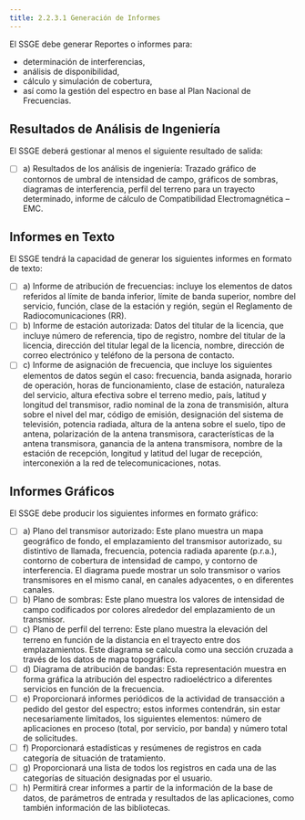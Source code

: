 ```yaml
---
title: 2.2.3.1 Generación de Informes
---
```


El SSGE debe generar Reportes o informes para:

- determinación de interferencias, 
- análisis de disponibilidad,
- cálculo y simulación de cobertura,
- así como la gestión del espectro en base al Plan Nacional de Frecuencias.

## Resultados de Análisis de Ingeniería

El SSGE deberá gestionar al menos el siguiente resultado de salida:

- [ ] a) Resultados de los análisis de ingeniería: Trazado gráfico de contornos de umbral de intensidad de campo, gráficos de sombras, diagramas de interferencia, perfil del terreno para un trayecto determinado, informe de cálculo de Compatibilidad Electromagnética – EMC.

## Informes en Texto

El SSGE tendrá la capacidad de generar los siguientes informes en formato de texto:

- [ ] a) Informe de atribución de frecuencias: incluye los elementos de datos referidos al límite de banda inferior, límite de banda superior, nombre del servicio, función, clase de la estación y región, según el Reglamento de Radiocomunicaciones (RR).
- [ ] b) Informe de estación autorizada: Datos del titular de la licencia, que incluye número de referencia, tipo de registro, nombre del titular de la licencia, dirección del titular legal de la licencia, nombre, dirección de correo electrónico y teléfono de la persona de contacto.
- [ ] c) Informe de asignación de frecuencia, que incluye los siguientes elementos de datos según el caso: frecuencia, banda asignada, horario de operación, horas de funcionamiento, clase de estación, naturaleza del servicio, altura efectiva sobre el terreno medio, país, latitud y longitud del transmisor, radio nominal de la zona de transmisión, altura sobre el nivel del mar, código de emisión, designación del sistema de televisión, potencia radiada, altura de la antena sobre el suelo, tipo de antena, polarización de la antena transmisora, características de la antena transmisora, ganancia de la antena transmisora, nombre de la estación de recepción, longitud y latitud del lugar de recepción, interconexión a la red de telecomunicaciones, notas.

## Informes Gráficos

El SSGE debe producir los siguientes informes en formato gráfico:

- [ ] a) Plano del transmisor autorizado: Este plano muestra un mapa geográfico de fondo, el emplazamiento del transmisor autorizado, su distintivo de llamada, frecuencia, potencia radiada aparente (p.r.a.), contorno de cobertura de intensidad de campo, y contorno de interferencia. El diagrama puede mostrar un solo transmisor o varios transmisores en el mismo canal, en canales adyacentes, o en diferentes canales.
- [ ] b) Plano de sombras: Este plano muestra los valores de intensidad de campo codificados por colores alrededor del emplazamiento de un transmisor.
- [ ] c) Plano de perfil del terreno: Este plano muestra la elevación del terreno en función de la distancia en el trayecto entre dos emplazamientos. Este diagrama se calcula como una sección cruzada a través de los datos de mapa topográfico.
- [ ] d) Diagrama de atribución de bandas: Esta representación muestra en forma gráfica la atribución del espectro radioeléctrico a diferentes servicios en función de la frecuencia.
- [ ] e) Proporcionará informes periódicos de la actividad de transacción a pedido del gestor del espectro; estos informes contendrán, sin estar necesariamente limitados, los siguientes elementos: número de aplicaciones en proceso (total, por servicio, por banda) y número total de solicitudes.
- [ ] f) Proporcionará estadísticas y resúmenes de registros en cada categoría de situación de tratamiento.
- [ ] g) Proporcionará una lista de todos los registros en cada una de las categorías de situación designadas por el usuario.
- [ ] h) Permitirá crear informes a partir de la información de la base de datos, de parámetros de entrada y resultados de las aplicaciones, como también información de las bibliotecas.
